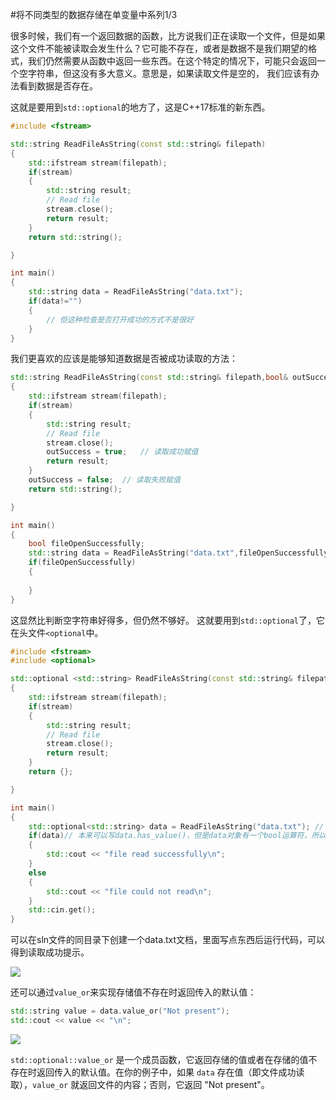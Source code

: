 #将不同类型的数据存储在单变量中系列1/3

很多时候，我们有一个返回数据的函数，比方说我们正在读取一个文件，但是如果这个文件不能被读取会发生什么？它可能不存在，或者是数据不是我们期望的格式，我们仍然需要从函数中返回一些东西。在这个特定的情况下，可能只会返回一个空字符串，但这没有多大意义。意思是，如果读取文件是空的， 我们应该有办法看到数据是否存在。

这就是要用到`std::optional`的地方了，这是C++17标准的新东西。

```cpp
#include <fstream>

std::string ReadFileAsString(const std::string& filepath)
{
	std::ifstream stream(filepath);
	if(stream)
	{
		std::string result;
		// Read file
		stream.close();
		return result;
	}
	return std::string();

}

int main()
{
	std::string data = ReadFileAsString("data.txt");
	if(data!="")
	{
		// 但这种检查是否打开成功的方式不是很好
	}
}
```

我们更喜欢的应该是能够知道数据是否被成功读取的方法：

```cpp
std::string ReadFileAsString(const std::string& filepath,bool& outSuccess) // 判断读取成功的参数
{
	std::ifstream stream(filepath);
	if(stream)
	{
		std::string result;
		// Read file
		stream.close();
		outSuccess = true;   // 读取成功赋值
		return result;
	}
	outSuccess = false;  // 读取失败赋值
	return std::string();

}

int main()
{
	bool fileOpenSuccessfully;
	std::string data = ReadFileAsString("data.txt",fileOpenSuccessfully);
	if(fileOpenSuccessfully)
	{
		
	}
}
```
这显然比判断空字符串好得多，但仍然不够好。
这就要用到`std::optional`了，它在头文件`<optional`中。

```cpp
#include <fstream>
#include <optional>

std::optional <std::string> ReadFileAsString(const std::string& filepath)
{
	std::ifstream stream(filepath);
	if(stream)
	{
		std::string result;
		// Read file
		stream.close();
		return result;
	}
	return {};

}

int main()
{
	std::optional<std::string> data = ReadFileAsString("data.txt"); // 可以auto
	if(data)// 本来可以写data.has_value()，但是data对象有一个bool运算符，所以这样写更简洁
	{
		std::cout << "file read successfully\n";
	}
	else
	{
		std::cout << "file could not read\n";
	}
	std::cin.get();
}
```
可以在sln文件的同目录下创建一个data.txt文档，里面写点东西后运行代码，可以得到读取成功提示。

![](Pasted%20image%2020230731184254.png)

还可以通过`value_or`来实现存储值不存在时返回传入的默认值：

```cpp
std::string value = data.value_or("Not present");
std::cout << value << "\n";
```

![](Pasted%20image%2020230731184234.png)

`std::optional::value_or` 是一个成员函数，它返回存储的值或者在存储的值不存在时返回传入的默认值。在你的例子中，如果 `data` 存在值（即文件成功读取），`value_or` 就返回文件的内容；否则，它返回 "Not present"。
